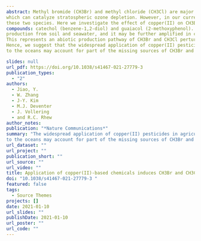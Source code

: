 ```yaml
---
abstract: Methyl bromide (CH3Br) and methyl chloride (CH3Cl) are major carriers of atmospheric bromine and chlorine, respectively, 
which can catalyze stratospheric ozone depletion. However, in our current understanding, there are missing sources associated with 
these two species. Here we investigate the effect of copper(II) on CH3Br and CH3Cl production from soil, seawater and model organic 
compounds: catechol (benzene-1,2-diol) and guaiacol (2-methoxyphenol). We show that copper sulfate (CuSO4) enhances CH3Br and CH3Cl 
production from soil and seawater, and it may be further amplified in conjunction with hydrogen peroxide (H2O2) or solar radiation. 
This represents an abiotic production pathway of CH3Br and CH3Cl perturbed by anthropogenic application of copper(II)-based chemicals. 
Hence, we suggest that the widespread application of copper(II) pesticides in agriculture and the discharge of anthropogenic copper(II) 
to the oceans may account for part of the missing sources of CH3Br and CH3Cl, and thereby contribute to stratospheric halogen load.

slides: null
url_pdf: https://doi.org/10.1038/s41467-021-27779-3
publication_types:
  - "2"
authors:
  - Jiao, Y.
  - W. Zhang
  - J-Y. Kim
  - M.J. Deventer
  - J. Vollering
  - and R.C. Rhew
author_notes:
publication: "*Nature Communications*"
summary: "The widespread application of copper(II) pesticides in agriculture and the discharge of anthropogenic copper(II) 
to the oceans may account for part of the missing sources of CH3Br and CH3Cl. "
url_dataset: ""
url_project: ""
publication_short: ""
url_source: ""
url_video: ""
title: Application of copper(II)-based chemicals induces CH3Br and CH3Cl emissions from soil and seawater
doi: "10.1038/s41467-021-27779-3 "
featured: false
tags:
  - Source Themes
projects: []
date: 2021-01-10  
url_slides: ""
publishDate: 2021-01-10
url_poster: ""
url_code: ""
---
```

